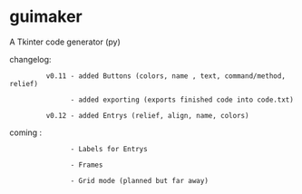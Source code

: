 # guimaker
A Tkinter code generator (py)

changelog:

             v0.11 - added Buttons (colors, name , text, command/method, relief)

                   - added exporting (exports finished code into code.txt)

             v0.12 - added Entrys (relief, align, name, colors)

coming :

                   - Labels for Entrys
            
                   - Frames
            
                   - Grid mode (planned but far away)

